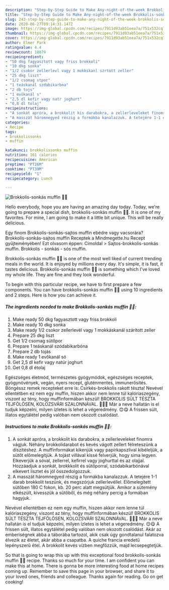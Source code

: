 ```yaml
---
description: "Step-by-Step Guide to Make Any-night-of-the-week Brokkolis-sonkás muffin 🥦🥓"
title: "Step-by-Step Guide to Make Any-night-of-the-week Brokkolis-sonkás muffin 🥦🥓"
slug: 243-step-by-step-guide-to-make-any-night-of-the-week-brokkolis-sonkas-muffin
date: 2020-06-27T09:14:31.147Z
image: https://img-global.cpcdn.com/recipes/7911d93ab51eea7a/751x532cq70/brokkolis-sonkas-muffin-🥦🥓-recept-foto.jpg
thumbnail: https://img-global.cpcdn.com/recipes/7911d93ab51eea7a/751x532cq70/brokkolis-sonkas-muffin-🥦🥓-recept-foto.jpg
cover: https://img-global.cpcdn.com/recipes/7911d93ab51eea7a/751x532cq70/brokkolis-sonkas-muffin-🥦🥓-recept-foto.jpg
author: Elmer Park
ratingvalue: 4.4
reviewcount: 18879
recipeingredient:
- "50 dkg fagyasztott vagy friss brokkoli"
- "10 dkg sonka"
- "1/2 csokor zellerlevl vagy 1 mokkskanl szrtott zeller"
- "25 dkg liszt"
- "1/2 csomag stpor"
- "1 teáskanál szdabikarbna"
- "2 db tojs"
- "1 evőkanál s"
- "2,5 dl kefir vagy natr joghurt"
- "0,8 dl tolaj"
recipeinstructions:
- "A sonkát apróra, a brokkolit kis darabokra, a zellerleveleket finomra vágjuk. Néhány brokkolidarabot és kevés vágott zellert félreteszünk a díszítéshez. A muffinformákat kikenjük vagy papírkapszlival kibéleljük, a sütőt előmelegítjük. A tojást villával kissé felverjük, hogy sima legyen. Elkeverjük a sóval, zellerrel, kefirrel vagy joghurttal és az olajjal. Hozzáadjuk a sonkát, brokkkolit és sütőporral, szódabikarbónával elkevert lisztet és jól összedolgozzuk."
- "A masszát háromnegyed részig a formákba kanalazzuk. A tetejére 1-1 darab brokkolit teszünk, és megszórjuk zellerlevéllel. Előmelegített sütőben 180 C fokon, kb. 20 perc alatt megsütjük. Amikor a sütemény elkészült, kivesszük a sütőből, és még néhány percig a formában hagyjuk."
categories:
- Recipe
tags:
- brokkolissonks
- muffin

katakunci: brokkolissonks muffin 
nutrition: 161 calories
recipecuisine: American
preptime: "PT26M"
cooktime: "PT39M"
recipeyield: "1"
recipecategory: Lunch

---
```



![Brokkolis-sonkás muffin 🥦🥓](https://img-global.cpcdn.com/recipes/7911d93ab51eea7a/751x532cq70/brokkolis-sonkas-muffin-🥦🥓-recept-foto.jpg)

Hello everybody, hope you are having an amazing day today. Today, we're going to prepare a special dish, brokkolis-sonkás muffin 🥦🥓. It is one of my favorites. For mine, I am going to make it a little bit unique. This will be really delicious.

Egy finom Brokkolis-sonkás-sajtos muffin ebédre vagy vacsorára? Brokkolis-sonkás-sajtos muffin Receptek a Mindmegette.hu Recept gyűjteményében! Ezt olvasom éppen: Címoldal &gt; Sajtos-brokkolis-sonkás muffin. Brokkolis - sonkás - sós muffin.

Brokkolis-sonkás muffin 🥦🥓 is one of the most well liked of current trending meals in the world. It is enjoyed by millions every day. It's simple, it is fast, it tastes delicious. Brokkolis-sonkás muffin 🥦🥓 is something which I've loved my whole life. They are fine and they look wonderful.


To begin with this particular recipe, we have to first prepare a few components. You can have brokkolis-sonkás muffin 🥦🥓 using 10 ingredients and 2 steps. Here is how you can achieve it.

<!--inarticleads1-->

##### The ingredients needed to make Brokkolis-sonkás muffin 🥦🥓:

1. Make ready 50 dkg fagyasztott vagy friss brokkoli
1. Make ready 10 dkg sonka
1. Make ready 1/2 csokor zellerlevél vagy 1 mokkáskanál szárított zeller
1. Prepare 25 dkg liszt
1. Get 1/2 csomag sütőpor
1. Prepare 1 teáskanál szódabikarbóna
1. Prepare 2 db tojás
1. Make ready 1 evőkanál só
1. Get 2,5 dl kefir vagy natúr joghurt
1. Get 0,8 dl étolaj


Egészséges életmód, természetes gyógymódok, egészséges receptek, gyógynövények, vegán, nyers recept, gluténmentes, immunerősítés. Böngéssz remek recepteket erre is: Csirkés-brokkolis rakott tészta! Nevével ellentétben ez nem egy muffin, hiszen akkor nem lenne túl kalóriaszegény, viszont az tény, hogy muffinformában készül! BROKKOLIS SÜLT TÉSZTA TEJFÖLÖSEN, KOLOZSVÁRI SZALONNÁVAL. 🥦🥓🧀 Már a neve hallatán is el tudjuk képzelni, milyen ízletes is lehet a végeredmény. 😊😋 A frissen sült, illatos egytálétel pedig valóban nem okozott csalódást. 

<!--inarticleads2-->

##### Instructions to make Brokkolis-sonkás muffin 🥦🥓:

1. A sonkát apróra, a brokkolit kis darabokra, a zellerleveleket finomra vágjuk. Néhány brokkolidarabot és kevés vágott zellert félreteszünk a díszítéshez. A muffinformákat kikenjük vagy papírkapszlival kibéleljük, a sütőt előmelegítjük. A tojást villával kissé felverjük, hogy sima legyen. Elkeverjük a sóval, zellerrel, kefirrel vagy joghurttal és az olajjal. Hozzáadjuk a sonkát, brokkkolit és sütőporral, szódabikarbónával elkevert lisztet és jól összedolgozzuk.
1. A masszát háromnegyed részig a formákba kanalazzuk. A tetejére 1-1 darab brokkolit teszünk, és megszórjuk zellerlevéllel. Előmelegített sütőben 180 C fokon, kb. 20 perc alatt megsütjük. Amikor a sütemény elkészült, kivesszük a sütőből, és még néhány percig a formában hagyjuk.


Nevével ellentétben ez nem egy muffin, hiszen akkor nem lenne túl kalóriaszegény, viszont az tény, hogy muffinformában készül! BROKKOLIS SÜLT TÉSZTA TEJFÖLÖSEN, KOLOZSVÁRI SZALONNÁVAL. 🥦🥓🧀 Már a neve hallatán is el tudjuk képzelni, milyen ízletes is lehet a végeredmény. 😊😋 A frissen sült, illatos egytálétel pedig valóban nem okozott csalódást. Akár az emberiségnek abba a táborába tartozol, akik csak úgy gondtalanul falatozva élvezik az életet, akár abba a csapatba. A quiche francia eredetű lepényszerű étel. A brokkolit kevés vízben megfőzzük, majd lecsepegtetjük. 

So that is going to wrap this up with this exceptional food brokkolis-sonkás muffin 🥦🥓 recipe. Thanks so much for your time. I am confident you can make this at home. There is gonna be more interesting food at home recipes coming up. Remember to save this page in your browser, and share it to your loved ones, friends and colleague. Thanks again for reading. Go on get cooking!
